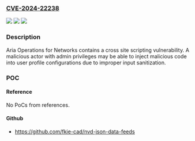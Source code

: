 ### [CVE-2024-22238](https://cve.mitre.org/cgi-bin/cvename.cgi?name=CVE-2024-22238)
![](https://img.shields.io/static/v1?label=Product&message=VMware%20Aria%20Operations%20for%20Networks&color=blue)
![](https://img.shields.io/static/v1?label=Version&message=%3D%20VMware%20Aria%20Operations%20for%20Networks%206.x%20&color=brighgreen)
![](https://img.shields.io/static/v1?label=Vulnerability&message=Cross%20Site%20Scripting%20Vulnerability&color=brighgreen)

### Description

Aria Operations for Networks contains a cross site scripting vulnerability. A malicious actor with admin privileges may be able to inject malicious code into user profile configurations due to improper input sanitization.  

### POC

#### Reference
No PoCs from references.

#### Github
- https://github.com/fkie-cad/nvd-json-data-feeds

